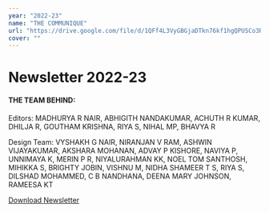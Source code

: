 ```yaml
---
year: "2022-23"
name: "THE COMMUNIQUE"
url: "https://drive.google.com/file/d/1QFf4L3VyGBGjaDTkn76kf1hgQPUSCo3R/view?usp=sharing"
cover: ""
---
```

# Newsletter 2022-23


#### THE TEAM BEHIND:

Editors: MADHURYA R NAIR, ABHIGITH NANDAKUMAR, ACHUTH R KUMAR, DHILJA R, GOUTHAM KRISHNA, RIYA S, NIHAL MP, BHAVYA R


Design Team: VYSHAKH G NAIR, NIRANJAN V RAM, ASHWIN VIJAYAKUMAR, AKSHARA MOHANAN, ADVAY P KISHORE, NAVIYA P, UNNIMAYA K, MERIN P R, NIYALURAHMAN KK, NOEL TOM SANTHOSH, MIHIKKA S, BRIGHTY JOBIN, VISHNU M, NIDHA SHAMEER T S, RIYA S, DILSHAD MOHAMMED, C B NANDHANA, DEENA MARY JOHNSON, RAMEESA KT

[Download Newsletter](https://drive.google.com/uc?export=download&id=1QFf4L3VyGBGjaDTkn76kf1hgQPUSCo3R)
